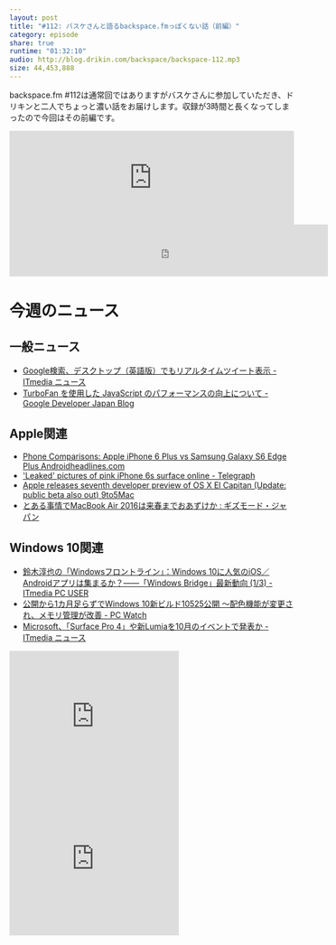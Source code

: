 ```yaml
---
layout: post
title: "#112: バスケさんと語るbackspace.fmっぽくない話（前編）"
category: episode
share: true
runtime: "01:32:10"
audio: http://blog.drikin.com/backspace/backspace-112.mp3
size: 44,453,888
---
```


backspace.fm #112は通常回ではありますがバスケさんに参加していただき、ドリキンと二人でちょっと濃い話をお届けします。収録が3時間と長くなってしまったので今回はその前編です。

<iframe width="100%" height="166" scrolling="no" frameborder="no" src="https://w.soundcloud.com/player/?url=https%3A//api.soundcloud.com/tracks/220612614&amp;color=ff5500&amp;auto_play=false&amp;hide_related=false&amp;show_comments=true&amp;show_user=true&amp;show_reposts=false"></iframe>

<iframe src="http://backspace.fm/subscribes.html" width="112%" height="92" scrolling="no" frameborder="0"></iframe>

# 今週のニュース

## 一般ニュース

- [Google検索、デスクトップ（英語版）でもリアルタイムツイート表示 - ITmedia ニュース](http://www.itmedia.co.jp/news/articles/1508/22/news022.html)
- [TurboFan を使用した JavaScript のパフォーマンスの向上について - Google Developer Japan Blog](http://googledevjp.blogspot.com/2015/08/turbofan-javascript.html)

## Apple関連
- [Phone Comparisons: Apple iPhone 6 Plus vs Samsung Galaxy S6 Edge Plus  Androidheadlines.com](http://www.androidheadlines.com/2015/08/phone-comparisons-apple-iphone-6-plus-vs-samsung-galaxy-s6-edge-plus.html)
- ['Leaked' pictures of pink iPhone 6s surface online - Telegraph](http://www.telegraph.co.uk/technology/apple/iphone/11816443/Leaked-pictures-of-pink-iPhone-6s-surface-online.html)
- [Apple releases seventh developer preview of OS X El Capitan (Update: public beta also out)  9to5Mac](http://9to5mac.com/2015/08/19/apple-releases-seventh-developer-preview-of-os-x-el-capitan/)
- [とある事情でMacBook Air 2016は来春までおあずけか : ギズモード・ジャパン](http://www.gizmodo.jp/2015/08/macbook_air_2016.html)

## Windows 10関連
- [鈴木淳也の「Windowsフロントライン」：Windows 10に人気のiOS／Androidアプリは集まるか？――「Windows Bridge」最新動向 (1/3) - ITmedia PC USER](http://www.itmedia.co.jp/pcuser/articles/1508/18/news070.html)
- [公開から1カ月足らずでWindows 10新ビルド10525公開 ～配色機能が変更され、メモリ管理が改善 - PC Watch](http://pc.watch.impress.co.jp/docs/news/20150819_716795.html)
- [Microsoft、「Surface Pro 4」や新Lumiaを10月のイベントで発表か - ITmedia ニュース](http://www.itmedia.co.jp/news/articles/1508/21/news048.html)


<iframe src="http://rcm-fe.amazon-adsystem.com/e/cm?t=driftking-22&o=9&p=12&l=bn1&mode=videogames-jp&browse=637394&fc1=000000&lt1=_blank&lc1=3366FF&bg1=FFFFFF&f=ifr" marginwidth="0" marginheight="0" width="300" height="252" border="0" frameborder="0" style="border:none;" scrolling="no"></iframe>
<iframe src="http://rcm-fe.amazon-adsystem.com/e/cm?t=driftking-22&o=9&p=12&l=bn1&mode=computers-jp&browse=2127211290&fc1=000000&lt1=_blank&lc1=3366FF&bg1=FFFFFF&f=ifr" marginwidth="0" marginheight="0" width="300" height="252" border="0" frameborder="0" style="border:none;" scrolling="no"></iframe>
